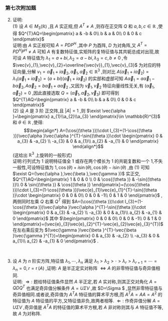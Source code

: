 ### 第七次附加题

2. 证明:
    \
    (1) 设 $A\in M_{3}(\mathbb{R})$ ,且 $A$ 实正规,但 $A^{T}\ne A$ ,则存在正交阵 $Q$ 和 $a,b,c\in \mathbb{R}$ ,使得 $Q^{T}AQ=\begin{pmatrix}
       a    &   -b  &   0\\
       b    &   a   &   0\\
       0 & 0 & c
    \end{pmatrix}$ 
    \
    证明:由 $A$ 实正规可知 $A=PDP^{H}$ ,其中 $P$ 为酉阵, $D$ 为对角阵,又 $A^{T}=PD^{H}P^{H}\ne A$ 可知 $A$ 有复数特征值,实矩阵的复特征值与其共轭总成对出现,故可设 $A$ 特征值为 $\lambda _{1}=a+bi,\lambda _{2}=a-bi,\lambda _{3}=c,b\ne 0$ ,令 $\vec{v}_{1},\vec{v}_{2}=\overline{\vec{v}}_{1},\vec{v}_{3}$ 为对应的特征向量,分解 $v_{1}=\vec{\alpha }_{1}+i\vec{\alpha }_{2},\vec{\alpha }_{1},\vec{\alpha }_{2}\in \mathbb{R}^{3}$ ,则对比 $A(\vec{\alpha }_{1}+i\vec{\alpha }_{2})=\lambda _{1}(\vec{\alpha }_{1}+i\vec{\alpha }_{2})=(a+bi)(\vec{\alpha }_{1}+i\vec{\alpha }_{2})$ 的实部和虚部可知 $A\vec{\alpha }_{1}=a\vec{\alpha }_{1}-b\vec{\alpha }_{2},A\vec{\alpha }_{2}=b\vec{\alpha }_{1}+a\vec{\alpha }_{2}$ ,又因为 $\vec{v}_{1},\vec{v}_{2}$ 特征向量线性无关,有 $(\vec{\alpha }_{1},\vec{\alpha }_{2})=0$ ,因此直接选取 $Q=(\vec{\alpha }_{1},\vec{\alpha }_{2},\vec{v}_{3})$ 即可得到 $Q^{T}AQ=\begin{pmatrix}
       a    &   -b  &   0\\
       b    &   a   &   0\\
       0 & 0 & c
    \end{pmatrix}$ 
    \
    (2) 设 $A$ 是 3 阶 正交阵,且 $|A|=1$ ,则 $\exist \vec{\alpha }=\begin{pmatrix}
       a_{1}\\a_{2}\\a_{3}
    \end{pmatrix}\in \mathbb{R}^{3}$ 和 $\theta \in \mathbb{R}$ ,使得:$$\begin{align*}
    A=(\cos{(\theta )})\cdot I_{3}+(1-\cos{(\theta )})\vec{\alpha }\vec{\alpha }^{T}-\sin{(\theta )}\cdot \begin{pmatrix}
       0 & a_{3} & -a_{2} \\
       -a_{3} & 0 & a_{1}\\
       a_{2} & -a_{1} & 0
    \end{pmatrix}
    \end{align*}$$(这给出 $\mathbb{R}^{3}$ 上旋转的一般形式)
    \
    证明:行列式为 1 说明特征值全 1 或存在两个模长为 1 的共轭复数和一个 1,不失一般性,可设特征值为 $1,\cos{(\theta )}+i\sin{(\theta )},\cos{(\theta )}-i\sin{(\theta )}$ ,由 (1) 可知 $\exist Q=(\vec{\alpha },\vec{\beta },\vec{\gamma })$ 实正交, $Q^{T}AQ=\begin{pmatrix}
       1 & 0 & 0 \\
       0 & \cos{(\theta )} & -\sin{(\theta )}\\
       0 & \sin{(\theta )}  &   \cos{(\theta )}
    \end{pmatrix}=(\cos{(\theta )})\cdot I_{3}+(1-\cos{(\theta )})\vec{e}_{1}\vec{e}_{1}^{T}-\sin{(\theta )}\cdot \begin{pmatrix}
       0 & 0 &  0\\
       0 & 0 & -1\\
       0 & 1 & 0
    \end{pmatrix}$ ,两侧同时左乘 $Q$ 右乘 $Q^{T}$ 得到 $A=(\cos{(\theta )})\cdot I_{3}+(1-\cos{(\theta )})\vec{\alpha }\vec{\alpha }^{T}-\sin{(\theta )}\cdot \begin{pmatrix}
       0 & a_{3} & -a_{2} \\
       -a_{3} & 0 & a_{1}\\
       a_{2} & -a_{1} & 0
    \end{pmatrix}$ 其中 $\begin{pmatrix}
       0 & 0 &  0\\
       0 & 0 & -1\\
       0 & 1 & 0
    \end{pmatrix}=(\vec{e}_{3}\vec{e}_{2}^{T}-\vec{e}_{2}\vec{e}_{3}^{T})$ 在左右乘后变为 $(\vec{\gamma }\vec{\beta }^{T}-\vec{\beta }\vec{\gamma }^{T})=\begin{pmatrix}
       0 & a_{3} & -a_{2} \\
       -a_{3} & 0 & a_{1}\\
       a_{2} & -a_{1} & 0
    \end{pmatrix}$ .
<br>

3. 设 $A$ 为 $n$ 阶实方阵,特征值 $\lambda _{1},\cdots,\lambda _{n}$ 满足 $\lambda _{1}>\lambda _{2}>\cdot >\lambda _{r}>\lambda _{r+1}=\cdots=\lambda _{n}=0,r=\operatorname{r}(A)$ ,证明: $A$ 是半正定实对称阵 $\Leftrightarrow A$ 的非零特征值与奇异值相同.
   \
   证明: $\Rightarrow :$ 题给特征值条件显然 $A$ 半正定,若 $A$ 实对称,则其正交对角化 $A=QDQ^{T}$ 也满足奇异值分解条件 $A=U\Sigma V$ ,故 $D=\Sigma $ ,显然非零特征值与奇异值相同.或者说,奇异值为 $A^{T}A$ 特征值的算术平方根,而 $A^{T}A=AA=A^{2}$ 的特征值为 $A$ 特征值的平方,又特征值非负,故两者相等.
   $\Leftarrow :$ 作奇异值分解 $A=U\Sigma V$ ,奇异值是 $A^{T}A$ 的特征值的算术平方根,若 $A$ 非对称则其与 $A$ 特征值不等,故 $A$ 为对称阵.